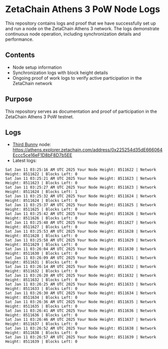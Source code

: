 # ZetaChain Athens 3 PoW Node Logs
This repository contains logs and proof that we have successfully set up and run a node on the ZetaChain Athens 3 network. The logs demonstrate continuous node operation, including synchronization details and performance.

## Contents
- Node setup information
- Synchronization logs with block height details
- Ongoing proof of work logs to verify active participation in the ZetaChain network

## Purpose
This repository serves as documentation and proof of participation in the ZetaChain Athens 3 PoW testnet.

## Logs

- [Third Bunny](https://thirdbunny.xyz/) node: https://athens.explorer.zetachain.com/address/0x225254d35dE666064Eccc5ce16eF1D8bF8D7b5EE
- Latest logs:
```
Sat Jan 11 03:25:16 AM UTC 2025 Your Node Height: 8511622 | Network Height: 8511622 | Blocks Left: 0
Sat Jan 11 03:25:21 AM UTC 2025 Your Node Height: 8511623 | Network Height: 8511623 | Blocks Left: 0
Sat Jan 11 03:25:27 AM UTC 2025 Your Node Height: 8511623 | Network Height: 8511624 | Blocks Left: 1
Sat Jan 11 03:25:32 AM UTC 2025 Your Node Height: 8511624 | Network Height: 8511624 | Blocks Left: 0
Sat Jan 11 03:25:37 AM UTC 2025 Your Node Height: 8511625 | Network Height: 8511625 | Blocks Left: 0
Sat Jan 11 03:25:42 AM UTC 2025 Your Node Height: 8511626 | Network Height: 8511626 | Blocks Left: 0
Sat Jan 11 03:25:48 AM UTC 2025 Your Node Height: 8511627 | Network Height: 8511627 | Blocks Left: 0
Sat Jan 11 03:25:53 AM UTC 2025 Your Node Height: 8511628 | Network Height: 8511628 | Blocks Left: 0
Sat Jan 11 03:25:58 AM UTC 2025 Your Node Height: 8511629 | Network Height: 8511629 | Blocks Left: 0
Sat Jan 11 03:26:04 AM UTC 2025 Your Node Height: 8511630 | Network Height: 8511630 | Blocks Left: 0
Sat Jan 11 03:26:09 AM UTC 2025 Your Node Height: 8511631 | Network Height: 8511631 | Blocks Left: 0
Sat Jan 11 03:26:14 AM UTC 2025 Your Node Height: 8511632 | Network Height: 8511632 | Blocks Left: 0
Sat Jan 11 03:26:20 AM UTC 2025 Your Node Height: 8511632 | Network Height: 8511632 | Blocks Left: 0
Sat Jan 11 03:26:25 AM UTC 2025 Your Node Height: 8511633 | Network Height: 8511633 | Blocks Left: 0
Sat Jan 11 03:26:30 AM UTC 2025 Your Node Height: 8511634 | Network Height: 8511634 | Blocks Left: 0
Sat Jan 11 03:26:36 AM UTC 2025 Your Node Height: 8511635 | Network Height: 8511635 | Blocks Left: 0
Sat Jan 11 03:26:41 AM UTC 2025 Your Node Height: 8511636 | Network Height: 8511636 | Blocks Left: 0
Sat Jan 11 03:26:46 AM UTC 2025 Your Node Height: 8511637 | Network Height: 8511637 | Blocks Left: 0
Sat Jan 11 03:26:52 AM UTC 2025 Your Node Height: 8511638 | Network Height: 8511638 | Blocks Left: 0
Sat Jan 11 03:26:57 AM UTC 2025 Your Node Height: 8511639 | Network Height: 8511639 | Blocks Left: 0
```
